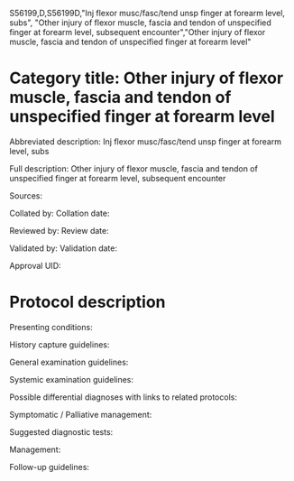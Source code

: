 S56199,D,S56199D,"Inj flexor musc/fasc/tend unsp finger at forearm level, subs", "Other injury of flexor muscle, fascia and tendon of unspecified finger at forearm level, subsequent encounter","Other injury of flexor muscle, fascia and tendon of unspecified finger at forearm level"
# Category title: Other injury of flexor muscle, fascia and tendon of unspecified finger at forearm level

Abbreviated description: Inj flexor musc/fasc/tend unsp finger at forearm level, subs

Full description: Other injury of flexor muscle, fascia and tendon of unspecified finger at forearm level, subsequent encounter

Sources:

Collated by:
Collation date:

Reviewed by:
Review date:

Validated by:
Validation date:

Approval UID:

# Protocol description

Presenting conditions:

History capture guidelines:

General examination guidelines:

Systemic examination guidelines:

Possible differential diagnoses with links to related protocols:

Symptomatic / Palliative management:

Suggested diagnostic tests:

Management:

Follow-up guidelines:
